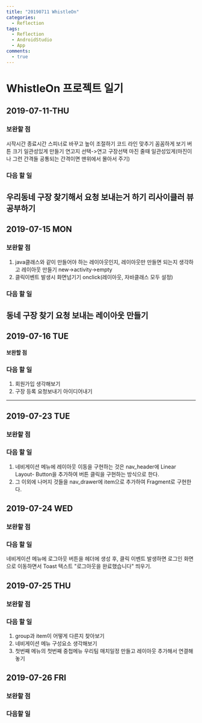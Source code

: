 ```yaml
---
title: "20190711 WhistleOn"
categories:
  - Reflection
tags:
  - Reflection
  - AndroidStudio
  - App
comments:
  - true
---
```


# WhistleOn 프로젝트 일기

## 2019-07-11-THU
### 보완할 점
시작시간 종료시간 스피너로 바꾸고 높이 조절하기
코드 라인 맞추기
꼼꼼하게 보기
버튼 크기 일관성있게 만들기
연고지 선택->연고 구장선택
마진 줄때 일관성있게(마진이나 그런 간격들 공통되는 간격이면 맨위에서 몰아서 주기)

### 다음 할 일
우리동네 구장 찾기해서 요청 보내는거 하기
리사이클러 뷰 공부하기
---

## 2019-07-15 MON
### 보완할 점
1. java클래스와 같이 만들어야 하는 레이아웃인지, 레이아웃만 만들면 되는지 생각하고 레이아웃 만들기
  new->activity->empty
2. 클릭이벤트 발생시 화면넘기기
    onclick(레이아웃, 자바클래스 모두 설정) 

### 다음 할 일
동네 구장 찾기 요청 보내는 레이아웃 만들기
---

## 2019-07-16 TUE
#### 보완할 점

### 다음 할 일
1. 회원가입 생각해보기
2. 구장 등록 요청보내기 아이디어내기
---

## 2019-07-23 TUE
### 보완할 점

### 다음 할 일
1. 네비게이션 메뉴에 레이아웃 이동을 구현하는 것은 nav_header에 Linear Layout- Button을 추가하여 버튼 클릭을 구현하는 방식으로 한다.
2. 그 이외에 나머지 것들을 nav_drawer에 item으로 추가하여 Fragment로 구현한다. 

## 2019-07-24 WED
### 보완할 점

### 다음 할 일
네비게이션 메뉴에 로그아웃 버튼을 헤더에 생성 후, 클릭 이벤트 발생하면 로그인 화면으로 이동하면서
Toast 텍스트 "로그아웃을 완료했습니다" 띄우기.

## 2019-07-25 THU
### 보완할 점

### 다음 할 일
1. group과 item이 어떻게 다른지 찾아보기
2. 네비게이션 메뉴 구성요소 생각해보기
3. 첫번째 메뉴의 첫번째 중첩메뉴 우리팀 매치일정 만들고 레이아웃 추가해서 연결해놓기

## 2019-07-26 FRI
### 보완할 점

### 다음할 일